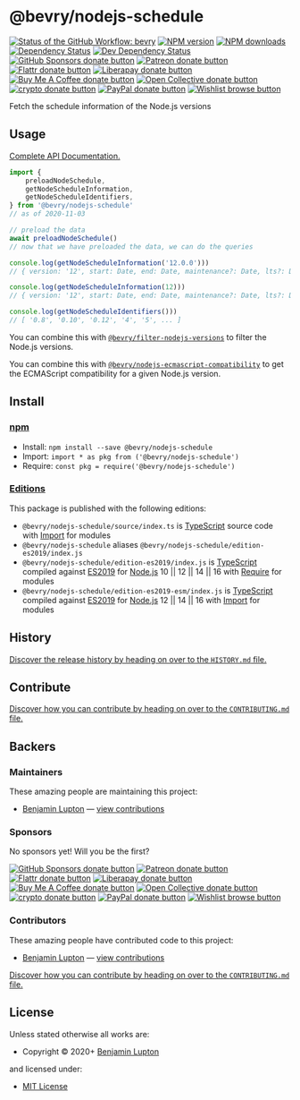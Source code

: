<!-- TITLE/ -->

<h1>@bevry/nodejs-schedule</h1>

<!-- /TITLE -->


<!-- BADGES/ -->

<span class="badge-githubworkflow"><a href="https://github.com/bevry/nodejs-schedule/actions?query=workflow%3Abevry" title="View the status of this project's GitHub Workflow: bevry"><img src="https://github.com/bevry/nodejs-schedule/workflows/bevry/badge.svg" alt="Status of the GitHub Workflow: bevry" /></a></span>
<span class="badge-npmversion"><a href="https://npmjs.org/package/@bevry/nodejs-schedule" title="View this project on NPM"><img src="https://img.shields.io/npm/v/@bevry/nodejs-schedule.svg" alt="NPM version" /></a></span>
<span class="badge-npmdownloads"><a href="https://npmjs.org/package/@bevry/nodejs-schedule" title="View this project on NPM"><img src="https://img.shields.io/npm/dm/@bevry/nodejs-schedule.svg" alt="NPM downloads" /></a></span>
<span class="badge-daviddm"><a href="https://david-dm.org/bevry/nodejs-schedule" title="View the status of this project's dependencies on DavidDM"><img src="https://img.shields.io/david/bevry/nodejs-schedule.svg" alt="Dependency Status" /></a></span>
<span class="badge-daviddmdev"><a href="https://david-dm.org/bevry/nodejs-schedule#info=devDependencies" title="View the status of this project's development dependencies on DavidDM"><img src="https://img.shields.io/david/dev/bevry/nodejs-schedule.svg" alt="Dev Dependency Status" /></a></span>
<br class="badge-separator" />
<span class="badge-githubsponsors"><a href="https://github.com/sponsors/balupton" title="Donate to this project using GitHub Sponsors"><img src="https://img.shields.io/badge/github-donate-yellow.svg" alt="GitHub Sponsors donate button" /></a></span>
<span class="badge-patreon"><a href="https://patreon.com/bevry" title="Donate to this project using Patreon"><img src="https://img.shields.io/badge/patreon-donate-yellow.svg" alt="Patreon donate button" /></a></span>
<span class="badge-flattr"><a href="https://flattr.com/profile/balupton" title="Donate to this project using Flattr"><img src="https://img.shields.io/badge/flattr-donate-yellow.svg" alt="Flattr donate button" /></a></span>
<span class="badge-liberapay"><a href="https://liberapay.com/bevry" title="Donate to this project using Liberapay"><img src="https://img.shields.io/badge/liberapay-donate-yellow.svg" alt="Liberapay donate button" /></a></span>
<span class="badge-buymeacoffee"><a href="https://buymeacoffee.com/balupton" title="Donate to this project using Buy Me A Coffee"><img src="https://img.shields.io/badge/buy%20me%20a%20coffee-donate-yellow.svg" alt="Buy Me A Coffee donate button" /></a></span>
<span class="badge-opencollective"><a href="https://opencollective.com/bevry" title="Donate to this project using Open Collective"><img src="https://img.shields.io/badge/open%20collective-donate-yellow.svg" alt="Open Collective donate button" /></a></span>
<span class="badge-crypto"><a href="https://bevry.me/crypto" title="Donate to this project using Cryptocurrency"><img src="https://img.shields.io/badge/crypto-donate-yellow.svg" alt="crypto donate button" /></a></span>
<span class="badge-paypal"><a href="https://bevry.me/paypal" title="Donate to this project using Paypal"><img src="https://img.shields.io/badge/paypal-donate-yellow.svg" alt="PayPal donate button" /></a></span>
<span class="badge-wishlist"><a href="https://bevry.me/wishlist" title="Buy an item on our wishlist for us"><img src="https://img.shields.io/badge/wishlist-donate-yellow.svg" alt="Wishlist browse button" /></a></span>

<!-- /BADGES -->


<!-- DESCRIPTION/ -->

Fetch the schedule information of the Node.js versions

<!-- /DESCRIPTION -->


## Usage

[Complete API Documentation.](http://master.nodejs-schedule.bevry.surge.sh/docs/globals.html)

```typescript
import {
    preloadNodeSchedule,
    getNodeScheduleInformation,
    getNodeScheduleIdentifiers,
} from '@bevry/nodejs-schedule'
// as of 2020-11-03

// preload the data
await preloadNodeSchedule()
// now that we have preloaded the data, we can do the queries

console.log(getNodeScheduleInformation('12.0.0')))
// { version: '12', start: Date, end: Date, maintenance?: Date, lts?: Date, codename?: string}

console.log(getNodeScheduleInformation(12)))
// { version: '12', start: Date, end: Date, maintenance?: Date, lts?: Date, codename?: string}

console.log(getNodeScheduleIdentifiers()))
// [ '0.8', '0.10', '0.12', '4', '5', ... ]
```

You can combine this with [`@bevry/filter-nodejs-versions`](https://github.com/bevry/filter-nodejs-versions) to filter the Node.js versions.

You can combine this with [`@bevry/nodejs-ecmascript-compatibility`](https://github.com/bevry/nodejs-ecmascript-compatibility) to get the ECMAScript compatibility for a given Node.js version.

<!-- INSTALL/ -->

<h2>Install</h2>

<a href="https://npmjs.com" title="npm is a package manager for javascript"><h3>npm</h3></a>
<ul>
<li>Install: <code>npm install --save @bevry/nodejs-schedule</code></li>
<li>Import: <code>import * as pkg from ('@bevry/nodejs-schedule')</code></li>
<li>Require: <code>const pkg = require('@bevry/nodejs-schedule')</code></li>
</ul>

<h3><a href="https://editions.bevry.me" title="Editions are the best way to produce and consume packages you care about.">Editions</a></h3>

<p>This package is published with the following editions:</p>

<ul><li><code>@bevry/nodejs-schedule/source/index.ts</code> is <a href="https://www.typescriptlang.org/" title="TypeScript is a typed superset of JavaScript that compiles to plain JavaScript. ">TypeScript</a> source code with <a href="https://babeljs.io/docs/learn-es2015/#modules" title="ECMAScript Modules">Import</a> for modules</li>
<li><code>@bevry/nodejs-schedule</code> aliases <code>@bevry/nodejs-schedule/edition-es2019/index.js</code></li>
<li><code>@bevry/nodejs-schedule/edition-es2019/index.js</code> is <a href="https://www.typescriptlang.org/" title="TypeScript is a typed superset of JavaScript that compiles to plain JavaScript. ">TypeScript</a> compiled against <a href="https://en.wikipedia.org/wiki/ECMAScript#10th_Edition_-_ECMAScript_2019" title="ECMAScript ES2019">ES2019</a> for <a href="https://nodejs.org" title="Node.js is a JavaScript runtime built on Chrome's V8 JavaScript engine">Node.js</a> 10 || 12 || 14 || 16 with <a href="https://nodejs.org/dist/latest-v5.x/docs/api/modules.html" title="Node/CJS Modules">Require</a> for modules</li>
<li><code>@bevry/nodejs-schedule/edition-es2019-esm/index.js</code> is <a href="https://www.typescriptlang.org/" title="TypeScript is a typed superset of JavaScript that compiles to plain JavaScript. ">TypeScript</a> compiled against <a href="https://en.wikipedia.org/wiki/ECMAScript#10th_Edition_-_ECMAScript_2019" title="ECMAScript ES2019">ES2019</a> for <a href="https://nodejs.org" title="Node.js is a JavaScript runtime built on Chrome's V8 JavaScript engine">Node.js</a> 12 || 14 || 16 with <a href="https://babeljs.io/docs/learn-es2015/#modules" title="ECMAScript Modules">Import</a> for modules</li></ul>

<!-- /INSTALL -->


<!-- HISTORY/ -->

<h2>History</h2>

<a href="https://github.com/bevry/nodejs-schedule/blob/master/HISTORY.md#files">Discover the release history by heading on over to the <code>HISTORY.md</code> file.</a>

<!-- /HISTORY -->


<!-- CONTRIBUTE/ -->

<h2>Contribute</h2>

<a href="https://github.com/bevry/nodejs-schedule/blob/master/CONTRIBUTING.md#files">Discover how you can contribute by heading on over to the <code>CONTRIBUTING.md</code> file.</a>

<!-- /CONTRIBUTE -->


<!-- BACKERS/ -->

<h2>Backers</h2>

<h3>Maintainers</h3>

These amazing people are maintaining this project:

<ul><li><a href="https://balupton.com">Benjamin Lupton</a> — <a href="https://github.com/bevry/nodejs-schedule/commits?author=balupton" title="View the GitHub contributions of Benjamin Lupton on repository bevry/nodejs-schedule">view contributions</a></li></ul>

<h3>Sponsors</h3>

No sponsors yet! Will you be the first?

<span class="badge-githubsponsors"><a href="https://github.com/sponsors/balupton" title="Donate to this project using GitHub Sponsors"><img src="https://img.shields.io/badge/github-donate-yellow.svg" alt="GitHub Sponsors donate button" /></a></span>
<span class="badge-patreon"><a href="https://patreon.com/bevry" title="Donate to this project using Patreon"><img src="https://img.shields.io/badge/patreon-donate-yellow.svg" alt="Patreon donate button" /></a></span>
<span class="badge-flattr"><a href="https://flattr.com/profile/balupton" title="Donate to this project using Flattr"><img src="https://img.shields.io/badge/flattr-donate-yellow.svg" alt="Flattr donate button" /></a></span>
<span class="badge-liberapay"><a href="https://liberapay.com/bevry" title="Donate to this project using Liberapay"><img src="https://img.shields.io/badge/liberapay-donate-yellow.svg" alt="Liberapay donate button" /></a></span>
<span class="badge-buymeacoffee"><a href="https://buymeacoffee.com/balupton" title="Donate to this project using Buy Me A Coffee"><img src="https://img.shields.io/badge/buy%20me%20a%20coffee-donate-yellow.svg" alt="Buy Me A Coffee donate button" /></a></span>
<span class="badge-opencollective"><a href="https://opencollective.com/bevry" title="Donate to this project using Open Collective"><img src="https://img.shields.io/badge/open%20collective-donate-yellow.svg" alt="Open Collective donate button" /></a></span>
<span class="badge-crypto"><a href="https://bevry.me/crypto" title="Donate to this project using Cryptocurrency"><img src="https://img.shields.io/badge/crypto-donate-yellow.svg" alt="crypto donate button" /></a></span>
<span class="badge-paypal"><a href="https://bevry.me/paypal" title="Donate to this project using Paypal"><img src="https://img.shields.io/badge/paypal-donate-yellow.svg" alt="PayPal donate button" /></a></span>
<span class="badge-wishlist"><a href="https://bevry.me/wishlist" title="Buy an item on our wishlist for us"><img src="https://img.shields.io/badge/wishlist-donate-yellow.svg" alt="Wishlist browse button" /></a></span>

<h3>Contributors</h3>

These amazing people have contributed code to this project:

<ul><li><a href="https://balupton.com">Benjamin Lupton</a> — <a href="https://github.com/bevry/nodejs-schedule/commits?author=balupton" title="View the GitHub contributions of Benjamin Lupton on repository bevry/nodejs-schedule">view contributions</a></li></ul>

<a href="https://github.com/bevry/nodejs-schedule/blob/master/CONTRIBUTING.md#files">Discover how you can contribute by heading on over to the <code>CONTRIBUTING.md</code> file.</a>

<!-- /BACKERS -->


<!-- LICENSE/ -->

<h2>License</h2>

Unless stated otherwise all works are:

<ul><li>Copyright &copy; 2020+ <a href="https://balupton.com">Benjamin Lupton</a></li></ul>

and licensed under:

<ul><li><a href="http://spdx.org/licenses/MIT.html">MIT License</a></li></ul>

<!-- /LICENSE -->
